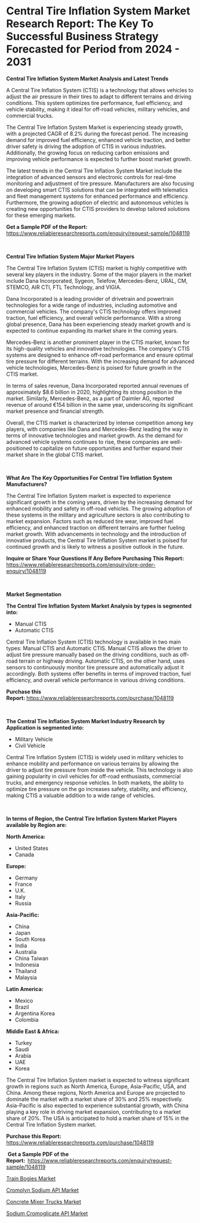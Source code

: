 <p><h1>Central Tire Inflation System Market Research Report: The Key To Successful Business Strategy Forecasted for Period from 2024 - 2031</h1></p><p><strong>Central Tire Inflation System Market Analysis and Latest Trends</strong></p>
<p><p>A Central Tire Inflation System (CTIS) is a technology that allows vehicles to adjust the air pressure in their tires to adapt to different terrains and driving conditions. This system optimizes tire performance, fuel efficiency, and vehicle stability, making it ideal for off-road vehicles, military vehicles, and commercial trucks.</p><p>The Central Tire Inflation System Market is experiencing steady growth, with a projected CAGR of 8.2% during the forecast period. The increasing demand for improved fuel efficiency, enhanced vehicle traction, and better driver safety is driving the adoption of CTIS in various industries. Additionally, the growing focus on reducing carbon emissions and improving vehicle performance is expected to further boost market growth.</p><p>The latest trends in the Central Tire Inflation System Market include the integration of advanced sensors and electronic controls for real-time monitoring and adjustment of tire pressure. Manufacturers are also focusing on developing smart CTIS solutions that can be integrated with telematics and fleet management systems for enhanced performance and efficiency. Furthermore, the growing adoption of electric and autonomous vehicles is creating new opportunities for CTIS providers to develop tailored solutions for these emerging markets.</p></p>
<p><strong>Get a Sample PDF of the Report:&nbsp;</strong> <a href="https://www.reliableresearchreports.com/enquiry/request-sample/1048119">https://www.reliableresearchreports.com/enquiry/request-sample/1048119</a></p>
<p>&nbsp;</p>
<p><strong>Central Tire Inflation System Major Market Players</strong></p>
<p><p>The Central Tire Inflation System (CTIS) market is highly competitive with several key players in the industry. Some of the major players in the market include Dana Incorporated, Sygeon, Telefow, Mercedes-Benz, URAL, CM, STEMCO, AIR CTI, FTL Technology, and VIGIA.</p><p>Dana Incorporated is a leading provider of drivetrain and powertrain technologies for a wide range of industries, including automotive and commercial vehicles. The company's CTIS technology offers improved traction, fuel efficiency, and overall vehicle performance. With a strong global presence, Dana has been experiencing steady market growth and is expected to continue expanding its market share in the coming years.</p><p>Mercedes-Benz is another prominent player in the CTIS market, known for its high-quality vehicles and innovative technologies. The company's CTIS systems are designed to enhance off-road performance and ensure optimal tire pressure for different terrains. With the increasing demand for advanced vehicle technologies, Mercedes-Benz is poised for future growth in the CTIS market.</p><p>In terms of sales revenue, Dana Incorporated reported annual revenues of approximately $8.6 billion in 2020, highlighting its strong position in the market. Similarly, Mercedes-Benz, as a part of Daimler AG, reported revenue of around €154 billion in the same year, underscoring its significant market presence and financial strength.</p><p>Overall, the CTIS market is characterized by intense competition among key players, with companies like Dana and Mercedes-Benz leading the way in terms of innovative technologies and market growth. As the demand for advanced vehicle systems continues to rise, these companies are well-positioned to capitalize on future opportunities and further expand their market share in the global CTIS market.</p></p>
<p>&nbsp;</p>
<p><strong>What Are The Key Opportunities For Central Tire Inflation System Manufacturers?</strong></p>
<p><p>The Central Tire Inflation System market is expected to experience significant growth in the coming years, driven by the increasing demand for enhanced mobility and safety in off-road vehicles. The growing adoption of these systems in the military and agriculture sectors is also contributing to market expansion. Factors such as reduced tire wear, improved fuel efficiency, and enhanced traction on different terrains are further fueling market growth. With advancements in technology and the introduction of innovative products, the Central Tire Inflation System market is poised for continued growth and is likely to witness a positive outlook in the future.</p></p>
<p><strong>Inquire or Share Your Questions If Any Before Purchasing This Report:</strong> <a href="https://www.reliableresearchreports.com/enquiry/pre-order-enquiry/1048119">https://www.reliableresearchreports.com/enquiry/pre-order-enquiry/1048119</a></p>
<p>&nbsp;</p>
<p><strong>Market Segmentation</strong></p>
<p><strong>The Central Tire Inflation System Market Analysis by types is segmented into:</strong></p>
<p><ul><li>Manual CTIS</li><li>Automatic CTIS</li></ul></p>
<p><p>Central Tire Inflation System (CTIS) technology is available in two main types: Manual CTIS and Automatic CTIS. Manual CTIS allows the driver to adjust tire pressure manually based on the driving conditions, such as off-road terrain or highway driving. Automatic CTIS, on the other hand, uses sensors to continuously monitor tire pressure and automatically adjust it accordingly. Both systems offer benefits in terms of improved traction, fuel efficiency, and overall vehicle performance in various driving conditions.</p></p>
<p><strong>Purchase this Report:&nbsp;</strong><a href="https://www.reliableresearchreports.com/purchase/1048119">https://www.reliableresearchreports.com/purchase/1048119</a></p>
<p>&nbsp;</p>
<p><strong>The Central Tire Inflation System Market Industry Research by Application is segmented into:</strong></p>
<p><ul><li>Military Vehicle</li><li>Civil Vehicle</li></ul></p>
<p><p>Central Tire Inflation System (CTIS) is widely used in military vehicles to enhance mobility and performance on various terrains by allowing the driver to adjust tire pressure from inside the vehicle. This technology is also gaining popularity in civil vehicles for off-road enthusiasts, commercial trucks, and emergency response vehicles. In both markets, the ability to optimize tire pressure on the go increases safety, stability, and efficiency, making CTIS a valuable addition to a wide range of vehicles.</p></p>
<p>&nbsp;</p>
<p><strong>In terms of Region, the Central Tire Inflation System Market Players available by Region are:</strong></p>
<p>
    <p> <strong> North America: </strong>
        <ul>
            <li>United States</li>
            <li>Canada</li>
        </ul>
        </p> 
    <p> <strong> Europe: </strong>
        <ul>
            <li>Germany</li>
            <li>France</li>
            <li>U.K.</li>
            <li>Italy</li>
            <li>Russia</li>
        </ul>
        </p> 
    <p> <strong> Asia-Pacific: </strong>
        <ul>
            <li>China</li>
            <li>Japan</li>
            <li>South Korea</li>
            <li>India</li>
            <li>Australia</li>
            <li>China Taiwan</li>
            <li>Indonesia</li>
            <li>Thailand</li>
            <li>Malaysia</li>
        </ul>
        </p> 
    <p> <strong> Latin America: </strong>
        <ul>
            <li>Mexico</li>
            <li>Brazil</li>
            <li>Argentina Korea</li>
            <li>Colombia</li>
        </ul>
        </p> 
    <p> <strong> Middle East & Africa: </strong>
        <ul>
            <li>Turkey</li>
            <li>Saudi</li>
            <li>Arabia</li>
            <li>UAE</li>
            <li>Korea</li>
        </ul>
    </p>
    </p>
<p><p>The Central Tire Inflation System market is expected to witness significant growth in regions such as North America, Europe, Asia-Pacific, USA, and China. Among these regions, North America and Europe are projected to dominate the market with a market share of 30% and 25% respectively. Asia-Pacific is also expected to experience substantial growth, with China playing a key role in driving market expansion, contributing to a market share of 20%. The USA is anticipated to hold a market share of 15% in the Central Tire Inflation System market.</p></p>
<p><strong>Purchase this Report: </strong><a href="https://www.reliableresearchreports.com/purchase/1048119">https://www.reliableresearchreports.com/purchase/1048119</a></p>
<p>&nbsp;<strong>Get a Sample PDF of the Report:&nbsp;&nbsp;</strong><a href="https://www.reliableresearchreports.com/enquiry/request-sample/1048119">https://www.reliableresearchreports.com/enquiry/request-sample/1048119</a></p>
<p><strong></strong></p>
<p><p><a href="https://github.com/biheemgalvinlouises6hokrh3h/Market-Research-Report-List-1/blob/main/train-bogies-market.md">Train Bogies Market</a></p><p><a href="https://issuu.com/reportprime-2/docs/cromolyn-sodium-api-market-size-2030.pptx">Cromolyn Sodium API Market</a></p><p><a href="https://github.com/guneycigdem35/Market-Research-Report-List-2/blob/main/concrete-mixer-trucks-market.md">Concrete Mixer Trucks Market</a></p><p><a href="https://issuu.com/reportprime-2/docs/sodium-cromoglicate-api-market-size-2030.pptx">Sodium Cromoglicate API Market</a></p></p>